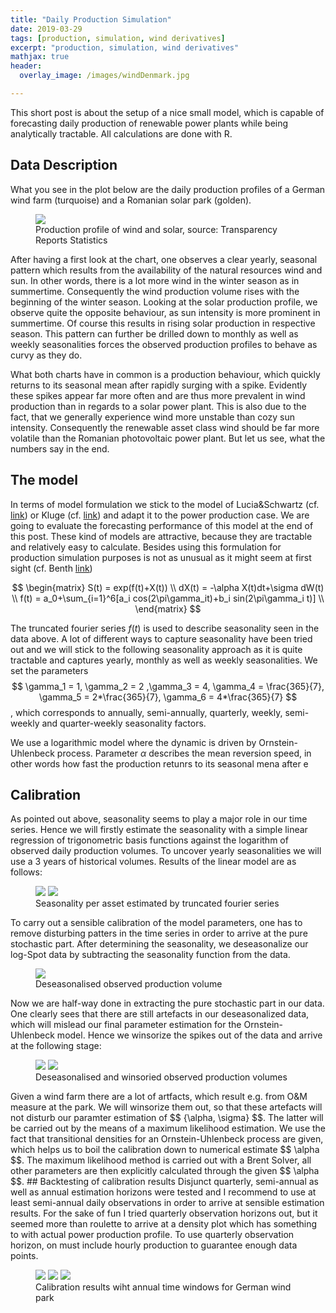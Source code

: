 ```yaml
---
title: "Daily Production Simulation"
date: 2019-03-29
tags: [production, simulation, wind derivatives]
excerpt: "production, simulation, wind derivatives"
mathjax: true
header:
  overlay_image: /images/windDenmark.jpg

---
```

This short post is about the setup of a nice small model, which is capable of forecasting daily production of renewable power plants while being analytically tractable. All calculations are done with R.
## Data Description
What you see in the plot below are the daily production profiles of a German wind farm (turquoise) and a Romanian solar park (golden).
<figure class="one">
    <a href="{{ site.url }}{{ site.baseurl }}/images/production_profile.jpeg"><img src="{{ site.url }}{{ site.baseurl }}/images/production_profile.jpeg"></a>
    <figcaption> Production profile of wind and solar, source: Transparency Reports Statistics </figcaption>
</figure>
After having a first look at the chart, one observes a clear yearly, seasonal pattern which results from the availability of the natural resources wind and sun. In other words, there is a lot more wind in the winter season as in summertime. Consequently the wind production volume rises with the beginning of the winter season. Looking at the solar production profile, we observe quite the opposite behaviour, as sun intensity is more prominent in summertime. Of course this results in rising solar production in respective season. This pattern can further be drilled down to monthly as well as weekly seasonalities forces the observed production profiles to behave as curvy as they do.

What both charts have in common is a production behaviour, which quickly returns to its seasonal mean after rapidly surging with a spike. Evidently these spikes appear far more often and are thus more prevalent in wind production than in regards to a solar power plant. This is also due to the fact, that we generally experience wind more unstable than cozy sun intensity. Consequently the renewable asset class wind should be far more volatile than the Romanian photovoltaic power plant. But let us see, what the numbers say in the end.
## The model
In terms of model formulation we stick to the model of Lucia&Schwartz (cf. [link](https://link.springer.com/article/10.1023/A:1013846631785)) or Kluge (cf. [link](https://www.researchgate.net/publication/266336023_Pricing_Swing_Options_and_Other_Electricity_Derivatives)) and adapt it to the power production case. We are going to evaluate the forecasting performance of this model at the end of this post. These kind of models are attractive, because they are tractable and relatively easy to calculate. Besides using this formulation for production simulation purposes is not as unusual as it might seem at first sight (cf. Benth [link](https://papers.ssrn.com/sol3/papers.cfm?abstract_id=2979341))

$$
\begin{matrix}
S(t) =  exp(f(t)+X(t)) \\
dX(t) = -\alpha X(t)dt+\sigma dW(t) \\
f(t)  =  a_0+\sum_{i=1}^6[a_i cos(2\pi\gamma_it)+b_i sin(2\pi\gamma_i t)] \\
\end{matrix}
$$

The truncated fourier series $f(t)$ is used to describe seasonality seen in the data above. A lot of different ways to capture seasonality have been tried out and we will stick to the following seasonality approach as it is quite tractable and captures yearly, monthly as well as weekly seasonalities. We set the parameters $$ \gamma_1 = 1, \gamma_2 = 2 ,\gamma_3 = 4, \gamma_4 = \frac{365}{7}, \gamma_5 = 2*\frac{365}{7}, \gamma_6 = 4*\frac{365}{7} $$, which corresponds to annually, semi-annually, quarterly, weekly, semi-weekly and quarter-weekly seasonality factors.

We use a logarithmic model where the dynamic is driven by Ornstein-Uhlenbeck process. Parameter $\alpha$ describes the mean reversion speed, in other words how fast the production retunrs to its seasonal mena after e
## Calibration
As pointed out above, seasonality seems to play a major role in our time series. Hence we will firstly estimate the seasonality with a simple linear regression of trigonometric basis functions against the logarithm of observed daily production volumes. To uncover yearly seasonalities we will use a 3 years of historical volumes. Results of the linear model are as follows:
<figure class="half">
    <a href="{{ site.url }}{{ site.baseurl }}/images/wind_german_season.jpeg"><img src="{{ site.url }}{{ site.baseurl }}/images/wind_german_season.jpeg"></a>
    <a href="{{ site.url }}{{ site.baseurl }}/images/solar_romania_season.jpeg"><img src="{{ site.url }}{{ site.baseurl }}/images/solar_romania_season.jpeg"></a>
    <figcaption> Seasonality per asset estimated by truncated fourier series </figcaption>
</figure>
To carry out a sensible calibration of the model parameters, one has to remove disturbing patters in the time series in order to arrive at the pure stochastic part. After determining the seasonality, we deseasonalize our log-Spot data by subtracting the seasonality function from the data.
<figure class="one">
    <a href="{{ site.url }}{{ site.baseurl }}/images/production_profile_deseasonalised.jpeg"><img src="{{ site.url }}{{ site.baseurl }}/images/production_profile_deseasonalised.jpeg"></a>
    <figcaption> Deseasonalised observed production volume </figcaption>
</figure>
Now we are half-way done in extracting the pure stochastic part in our data. One clearly sees that there are still artefacts in our deseasonalized data, which will mislead our final parameter estimation for the Ornstein-Uhlenbeck model. Hence we winsorize the spikes out of the data and arrive at the following stage:
<figure class="half">
    <a href="{{ site.url }}{{ site.baseurl }}/images/wind_german_deseason_winsor.jpeg"><img src="{{ site.url }}{{ site.baseurl }}/images/wind_german_deseason_winsor.jpeg"></a>
    <a href="{{ site.url }}{{ site.baseurl }}/images/solar_romania_deseason_winsor.jpeg"><img src="{{ site.url }}{{ site.baseurl }}/images/solar_romania_deseason_winsor.jpeg"></a>
    <figcaption> Deseasonalised and winsoried observed production volumes  </figcaption>
</figure>
Given a wind farm there are a lot of artfacts, which result e.g. from O&M measure at the park. We will winsorize them out, so that these artefacts will not disturb our paramter estimation of $$ {\alpha, \sigma}  $$. The latter will be carried out by the means of a maximum likelihood estimation. We use the fact that transitional densities for an Ornstein-Uhlenbeck process are given, which helps us to boil the calibration down to numerical estimate $$ \alpha $$. The maximum likelihood method is carried out with a Brent Solver, all other parameters are then explicitly calculated through the given $$ \alpha $$.
## Backtesting of calibration results
 Disjunct quarterly, semi-annual as well as annual estimation horizons were tested and I recommend to use at least semi-annual daily observations in order to arrive at sensible estimation results. For the sake of fun I tried quarterly observation horizons out, but it seemed more than roulette to arrive at a density plot which has something to with actual power production profile. To use quarterly observation horizon, on must include hourly production to guarantee enough data points.
 <figure class="third">
	<img src="{{ site.url }}{{ site.baseurl }}/images/Wind Production Germanydensity_plot_2017-12-31_sim_yearly.png">
	<img src="{{ site.url }}{{ site.baseurl }}/images/Wind Production Germanydensity_plot_2016-12-31_sim_yearly.png">
	<img src="{{ site.url }}{{ site.baseurl }}/images/Wind Production Germanydensity_plot_2016-01-01_sim_yearly.png">
	<figcaption>Calibration results wiht annual time windows for German wind park</figcaption>
</figure>

